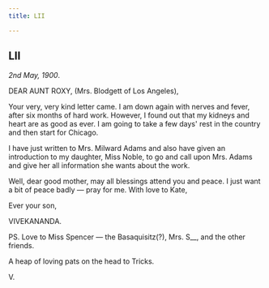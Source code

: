 ```yaml
---
title: LII

---
```





  



## LII

*2nd May, 1900*.

DEAR AUNT ROXY, (Mrs. Blodgett of Los Angeles),

Your very, very kind letter came. I am down again with nerves and fever,
after six months of hard work. However, I found out that my kidneys and
heart are as good as ever. I am going to take a few days' rest in the
country and then start for Chicago.

  
I have just written to Mrs. Milward Adams and also have given an
introduction to my daughter, Miss Noble, to go and call upon Mrs. Adams
and give her all information she wants about the work.

 

Well, dear good mother, may all blessings attend you and peace. I just
want a bit of peace badly — pray for me. With love to Kate, 

Ever your son,

VIVEKANANDA.

  
PS. Love to Miss Spencer — the Basaquisitz(?), Mrs. S\_\_, and the other
friends.

A heap of loving pats on the head to Tricks.

V.


